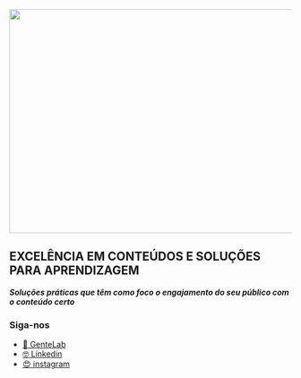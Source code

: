 <div align="center">
  <img width="1000em" height="400"src="https://scontent.fthe1-1.fna.fbcdn.net/v/t1.6435-9/148620484_547879759496890_5861401714544089336_n.jpg?_nc_cat=109&ccb=1-5&_nc_sid=e3f864&_nc_ohc=aZofzuaMrCgAX-A8-d2&_nc_pt=1&_nc_ht=scontent.fthe1-1.fna&oh=1154e41aed8627ec01d826bb4cfe1ae4&oe=61CC7585"/>
</div>

## EXCELÊNCIA EM CONTEÚDOS E SOLUÇÕES PARA APRENDIZAGEM
***Soluções práticas que têm como foco o engajamento do seu público com o conteúdo certo***
  

### Siga-nos
- [🤩 GenteLab](https://www.gentelab.com.br)
- [🤓 Linkedin](https://www.linkedin.com/company/gentelab/mycompany)
- [😍 instagram](https://www.instagram.com/gentelab)
